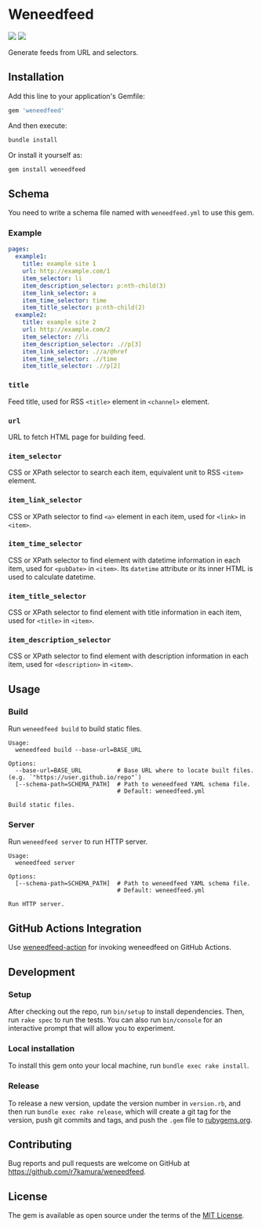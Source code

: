 # Weneedfeed

[![](https://badge.fury.io/rb/weneedfeed.svg)](https://rubygems.org/gems/weneedfeed)
[![](https://github.com/r7kamura/weneedfeed/workflows/test/badge.svg)](https://github.com/r7kamura/weneedfeed/actions?query=workflow%3Atest)

Generate feeds from URL and selectors.

## Installation

Add this line to your application's Gemfile:

```ruby
gem 'weneedfeed'
```

And then execute:

```sh
bundle install
```

Or install it yourself as:

```sh
gem install weneedfeed
```

## Schema

You need to write a schema file named with `weneedfeed.yml` to use this gem.

### Example

```yaml
pages:
  example1:
    title: example site 1
    url: http://example.com/1
    item_selector: li
    item_description_selector: p:nth-child(3)
    item_link_selector: a
    item_time_selector: time
    item_title_selector: p:nth-child(2)
  example2:
    title: example site 2
    url: http://example.com/2
    item_selector: //li
    item_description_selector: .//p[3]
    item_link_selector: .//a/@href
    item_time_selector: .//time
    item_title_selector: .//p[2]
```

### `title`

Feed title, used for RSS `<title>` element in `<channel>` element.

### `url`

URL to fetch HTML page for building feed.

### `item_selector`

CSS or XPath selector to search each item, equivalent unit to RSS `<item>` element.

### `item_link_selector`

CSS or XPath selector to find `<a>` element in each item, used for `<link>` in `<item>`.

### `item_time_selector`

CSS or XPath selector to find element with datetime information in each item, used for `<pubDate>` in `<item>`. Its `datetime` attribute or its inner HTML is used to calculate datetime.

### `item_title_selector`

CSS or XPath selector to find element with title information in each item, used for `<title>` in `<item>`.

### `item_description_selector`

CSS or XPath selector to find element with description information in each item, used for `<description>` in `<item>`.

## Usage

### Build

Run `weneedfeed build` to build static files.

```
Usage:
  weneedfeed build --base-url=BASE_URL

Options:
  --base-url=BASE_URL          # Base URL where to locate built files. (e.g. `"https://user.github.io/repo"`)
  [--schema-path=SCHEMA_PATH]  # Path to weneedfeed YAML schema file.
                               # Default: weneedfeed.yml

Build static files.
```

### Server

Run `weneedfeed server` to run HTTP server.

```
Usage:
  weneedfeed server

Options:
  [--schema-path=SCHEMA_PATH]  # Path to weneedfeed YAML schema file.
                               # Default: weneedfeed.yml

Run HTTP server.
```

## GitHub Actions Integration

Use [weneedfeed-action](https://github.com/r7kamura/weneedfeed-action) for invoking weneedfeed on GitHub Actions.

## Development

### Setup

After checking out the repo, run `bin/setup` to install dependencies. Then, run `rake spec` to run the tests. You can also run `bin/console` for an interactive prompt that will allow you to experiment.

### Local installation

To install this gem onto your local machine, run `bundle exec rake install`.

### Release

To release a new version, update the version number in `version.rb`, and then run `bundle exec rake release`, which will create a git tag for the version, push git commits and tags, and push the `.gem` file to [rubygems.org](https://rubygems.org).

## Contributing

Bug reports and pull requests are welcome on GitHub at https://github.com/r7kamura/weneedfeed.

## License

The gem is available as open source under the terms of the [MIT License](https://opensource.org/licenses/MIT).
